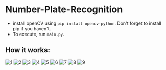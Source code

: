# Number-Plate-Recognition
- install openCV using `pip install opencv-python`. Don't forget to install pip if you haven't.
- To execute, run `main.py`.
## How it works:
![1](https://user-images.githubusercontent.com/35263182/98663025-8fbf8480-236e-11eb-8bd3-c728158773da.PNG)
![2](https://user-images.githubusercontent.com/35263182/98663079-a1089100-236e-11eb-8415-216d414365dd.PNG)
![3](https://user-images.githubusercontent.com/35263182/98663088-a49c1800-236e-11eb-8446-d81ccab0c35d.PNG)
![4](https://user-images.githubusercontent.com/35263182/98663090-a534ae80-236e-11eb-91af-1508d39ab630.PNG)
![5](https://user-images.githubusercontent.com/35263182/98663095-a7970880-236e-11eb-8809-c76c494947f7.PNG)
![6](https://user-images.githubusercontent.com/35263182/98663104-aa91f900-236e-11eb-9b24-5b2a1e538dfd.PNG)
![7](https://user-images.githubusercontent.com/35263182/98663105-aa91f900-236e-11eb-8abd-add4a7362597.PNG)
![8](https://user-images.githubusercontent.com/35263182/98663107-aa91f900-236e-11eb-95b0-a86aa9593aa6.PNG)
![9](https://user-images.githubusercontent.com/35263182/98663114-ad8ce980-236e-11eb-98cc-e57ae1f07d94.PNG)
